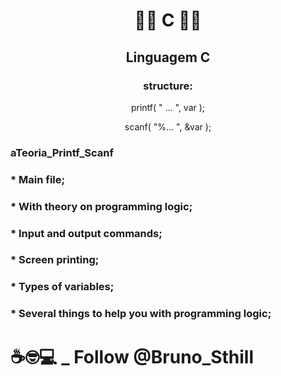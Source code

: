 # <p align="center">:man_student: C :woman_student:

## <p align="center">Linguagem C

### <p align="center">structure:


<p align="center">printf( " ... ", var );

<p align="center">scanf( "%... ", &var );


###     aTeoria_Printf_Scanf

###    * Main file;

###    * With theory on programming logic; 

###    * Input and output commands;

###    * Screen printing; 

###    * Types of variables;

###    * Several things to help you with programming logic;

# <p aligne = "center">☕🤓💻 _ Follow @Bruno_Sthill
